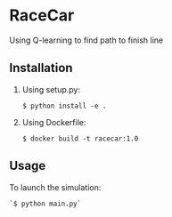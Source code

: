 # RaceCar
Using Q-learning to find path to finish line


## Installation


1. Using setup.py:

	`$ python install -e .`

2. Using Dockerfile:

	`$ docker build -t racecar:1.0`

## Usage

To launch the simulation:

	`$ python main.py`
